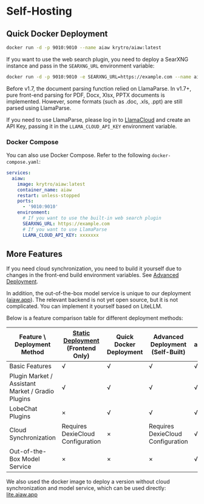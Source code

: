 # Self-Hosting

## Quick Docker Deployment

```bash
docker run -d -p 9010:9010 --name aiaw krytro/aiaw:latest
```

If you want to use the web search plugin, you need to deploy a SearXNG instance and pass in the `SEARXNG_URL` environment variable:

```bash
docker run -d -p 9010:9010 -e SEARXNG_URL=https://example.com --name aiaw krytro/aiaw:latest
```

Before v1.7, the document parsing function relied on LlamaParse. In v1.7+, pure front-end parsing for PDF, Docx, Xlsx, PPTX documents is implemented. However, some formats (such as .doc, .xls, .ppt) are still parsed using LlamaParse.

If you need to use LlamaParse, please log in to [LlamaCloud](https://cloud.llamaindex.ai/) and create an API Key, passing it in the `LLAMA_CLOUD_API_KEY` environment variable.

### Docker Compose

You can also use Docker Compose. Refer to the following `docker-compose.yaml`:

```yaml
services:
  aiaw:
    image: krytro/aiaw:latest
    container_name: aiaw
    restart: unless-stopped
    ports:
      - '9010:9010'
    environment:
      # If you want to use the built-in web search plugin
      SEARXNG_URL: https://example.com
      # If you want to use LlamaParse
      LLAMA_CLOUD_API_KEY: xxxxxxx
```

## More Features

If you need cloud synchronization, you need to build it yourself due to changes in the front-end build environment variables. See [Advanced Deployment](advanced).

In addition, the out-of-the-box model service is unique to our deployment ([aiaw.app](https://aiaw.app)). The relevant backend is not yet open source, but it is not complicated. You can implement it yourself based on LiteLLM.

Below is a feature comparison table for different deployment methods:

| Feature \ Deployment Method | [Static Deployment](advanced#static-deployment) (Frontend Only) | Quick Docker Deployment | Advanced Deployment (Self-Built) | aiaw.app |
| --- | --- | --- | --- | --- |
| Basic Features | √ | √ | √ | √ |
| Plugin Market / Assistant Market / Gradio Plugins | √ | √ | √ | √ |
| LobeChat Plugins | × | √ | √ | √ |
| Cloud Synchronization | Requires DexieCloud Configuration | × | Requires DexieCloud Configuration | √ |
| Out-of-the-Box Model Service | × | × | × | √ |

We also used the docker image to deploy a version without cloud synchronization and model service, which can be used directly: [lite.aiaw.app](https://lite.aiaw.app)
